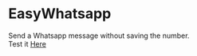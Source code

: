 # EasyWhatsapp
Send a Whatsapp message without saving the number. <br>
Test it [Here](https://easywa.me)
